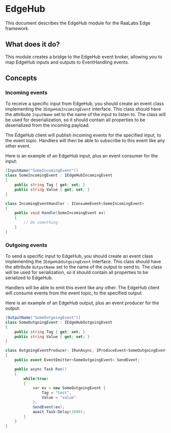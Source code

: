 # EdgeHub
This document describes the EdgeHub module for the RaaLabs Edge framework.

## What does it do?
This module creates a bridge to the EdgeHub event broker, allowing you to map EdgeHub
inputs and outputs to EventHandling events.

## Concepts

### Incoming events
To receive a specific input from EdgeHub, you should create an event class implementing
the `IEdgeHubIncomingEvent` interface. This class should have the attribute
`InputName` set to the name of the input to listen to. The class will be used for
deserialization, so it should contain all properties to be deserialized from the incoming
payload.

The EdgeHub client will publish incoming events for the specified input, to the event
topic. Handlers will then be able to subscribe to this event like any other event.

Here is an example of an EdgeHub input, plus an event consumer for the input:
```csharp
[InputName("SomeIncomingEvent")]
class SomeIncomingEvent : IEdgeHubIncomingEvent
{
    public string Tag { get; set; }
    public string Value { get; set; }
}

class IncomingEventHandler : IConsumeEvent<SomeIncomingEvent>
{
    public void Handle(SomeIncomingEvent ev)
    {
        // Do something
    }
}
```

### Outgoing events
To send a specific input to EdgeHub, you should create an event class implementing
the `IEdgeHubOutgoingEvent` interface. This class should have the attribute
`OutputName` set to the name of the output to send to. The class will be used for
serialization, so it should contain all properties to be serialized to EdgeHub.

Handlers will be able to emit this event like any other. The EdgeHub client will
consume events from the event topic, to the specified output.

Here is an example of an EdgeHub output, plus an event producer for the output:
```csharp
[OutputName("SomeOutgoingEvent")]
class SomeOutgoingEvent : IEdgeHubOutgoingEvent
{
    public string Tag { get; set; }
    public string Value { get; set; }
}

class OutgoingEventProducer: IRunAsync, IProduceEvent<SomeOutgoingEvent>
{
    public event EventEmitter<SomeOutgoingEvent> SendEvent;

    public async Task Run()
    {
        while(true)
        {
            var ev = new SomeOutgoingEvent {
                Tag = "test",
                Value = "value"
            };
            SendEvent(ev);
            await Task.Delay(1000);
        }
    }
}
```
